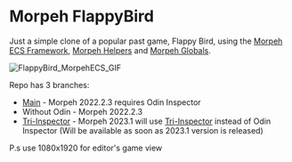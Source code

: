# Morpeh FlappyBird

Just a simple clone of a popular past game, Flappy Bird, using the [Morpeh ECS Framework](https://github.com/scellecs/morpeh), [Morpeh Helpers](https://github.com/SH42913/morpeh.helpers) and [Morpeh Globals](https://github.com/scellecs/morpeh.globals).

![FlappyBird_MorpehECS_GIF](https://github.com/R1nge/MorpehECS_FlappyBird/assets/59400159/a51bdc0b-eb7f-4641-acf8-b6313057cffa)

Repo has 3 branches:
- [Main](https://github.com/R1nge/MorpehECS_FlappyBird/tree/main) - Morpeh 2022.2.3 requires Odin Inspector
- Without Odin - Morpeh 2022.2.3
- [Tri-Inspector](https://github.com/R1nge/MorpehECS_FlappyBird/tree/with_triInspector) - Morpeh 2023.1 will use [Tri-Inspector](https://github.com/codewriter-packages/Tri-Inspector) instead of Odin Inspector (Will be available as soon as 2023.1 version is released)

P.s use 1080x1920 for editor's game view

